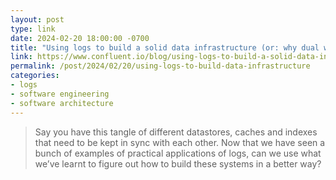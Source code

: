 ```yaml
---
layout: post
type: link
date: 2024-02-20 18:00:00 -0700
title: "Using logs to build a solid data infrastructure (or: why dual writes are a bad idea)"
link: https://www.confluent.io/blog/using-logs-to-build-a-solid-data-infrastructure-or-why-dual-writes-are-a-bad-idea/
permalink: /post/2024/02/20/using-logs-to-build-data-infrastructure
categories: 
- logs
- software engineering
- software architecture
---
```

<blockquote>Say you have this tangle of different datastores, caches and indexes that need to be kept in sync with each other. Now that we have seen a bunch of examples of practical applications of logs, can we use what we’ve learnt to figure out how to build these systems in a better way?</blockquote>